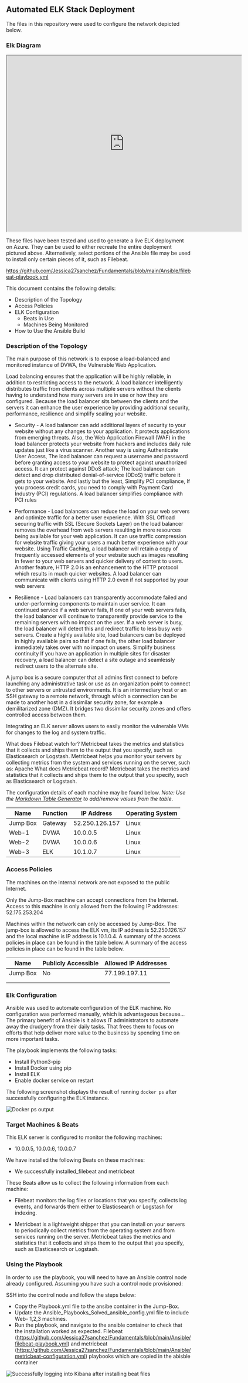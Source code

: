 ## Automated ELK Stack Deployment

The files in this repository were used to configure the network depicted below.

### Elk Diagram
<iframe src="https://drive.google.com/file/d/1uGlgHDMDktl-KLbiAH1Hbnqm-gZq4QYP/preview" width="640" height="480"></iframe>

These files have been tested and used to generate a live ELK deployment on Azure. They can be used to either recreate the entire deployment pictured above. Alternatively, select portions of the Ansible file may be used to install only certain pieces of it, such as Filebeat.

 https://github.com/Jessica27sanchez/Fundamentals/blob/main/Ansible/filebeat-playbook.yml

This document contains the following details:
- Description of the Topology
- Access Policies
- ELK Configuration
  - Beats in Use
  - Machines Being Monitored
- How to Use the Ansible Build


### Description of the Topology

The main purpose of this network is to expose a load-balanced and monitored instance of DVWA, the Vulnerable Web Application.

Load balancing ensures that the application will be highly reliable, in addition to restricting access to the network. A load balancer intelligently distributes traffic from clients across multiple servers without the clients having to understand how many servers are in use or how they are configured. Because the load balancer sits between the clients and the servers it can enhance the user experience by providing additional security, performance, resilience and simplify scaling your website.

- Security - A load balancer can add additional layers of security to your website without any changes to your application. It protects applications from emerging threats. Also, the Web Application Firewall (WAF) in the load balancer protects your website from hackers and includes daily rule updates just like a virus scanner. Another way is using Authenticate User Access, The load balancer can request a username and password before granting access to your website to protect against unauthorized access. It can protect against DDoS attack; The load balancer can detect and drop distributed denial-of-service (DDoS) traffic before it gets to your website. And lastly but the least, Simplify PCI compliance, If you process credit cards, you need to comply with Payment Card Industry (PCI) regulations. A load balancer simplifies compliance with PCI rules

- Performance - Load balancers can reduce the load on your web servers and optimize traffic for a better user experience. With SSL Offload securing traffic with SSL (Secure Sockets Layer) on the load balancer removes the overhead from web servers resulting in more resources being available for your web application. It can use traffic compression for website traffic giving your users a much better experience with your website. Using Traffic Caching, a load balancer will retain a copy of frequently accessed elements of your website such as images resulting in fewer to your web servers and quicker delivery of content to users. Another feature,
HTTP 2.0 is an enhancement to the HTTP protocol which results in much quicker websites. A load balancer can communicate with clients using HTTP 2.0 even if not supported by your web servers

- Resilience -
Load balancers can transparently accommodate failed and under-performing components to maintain user service. It can continued service if a web server fails, If one of your web servers fails, the load balancer will continue to transparently provide service to the remaining servers with no impact on the user. If a web server is busy, the load balancer will detect this and redirect traffic to less busy web servers. Create a highly available site, load balancers can be deployed in highly available pairs so that if one fails, the other load balancer immediately takes over with no impact on users. Simplify business continuity
If you have an application in multiple sites for disaster recovery, a load balancer can detect a site outage and seamlessly redirect users to the alternate site. 

A jump box is a secure computer that all admins first connect to before launching any administrative task or use as an organization point to connect to other servers or untrusted environments. It is an intermediary host or an SSH gateway to a remote network, through which a connection can be made to another host in a dissimilar security zone, for example a demilitarized zone (DMZ). It bridges two dissimilar security zones and offers controlled access between them.

Integrating an ELK server allows users to easily monitor the vulnerable VMs for changes to the log and system traffic.


What does Filebeat watch for? Metricbeat takes the metrics and statistics that it collects and ships them to the output that you specify, such as Elasticsearch or Logstash. Metricbeat helps you monitor your servers by collecting metrics from the system and services running on the server, such as: Apache
What does Metricbeat record? Metricbeat takes the metrics and statistics that it collects and ships them to the output that you specify, such as Elasticsearch or Logstash.

The configuration details of each machine may be found below.
_Note: Use the [Markdown Table Generator](http://www.tablesgenerator.com/markdown_tables) to add/remove values from the table_.

| Name     | Function | IP Address | Operating System |
|----------|----------|------------|------------------|
| Jump Box | Gateway  | 52.250.126.157   | Linux            |
| Web-1   | DVWA      | 10.0.0.5         | Linux            |
| Web-2   | DVWA      | 10.0.0.6         |   Linux          |
| Web-3   | ELK       | 10.1.0.7         |     Linux        |

### Access Policies

The machines on the internal network are not exposed to the public Internet. 

Only the Jump-Box machine can accept connections from the Internet. Access to this machine is only allowed from the following IP addresses: 52.175.253.204

Machines within the network can only be accessed by Jump-Box.
The jump-box is allowed to access the ELK vm, its IP address is 52.250.126.157 and the local machine is IP address is 10.1.0.4. A summary of the access policies in place can be found in the table below.
A summary of the access policies in place can be found in the table below.

| Name     | Publicly Accessible | Allowed IP Addresses |
|----------|---------------------|----------------------|
| Jump Box | No                  | 77.199.197.11        |
|          |                     |                      |
|          |                     |                      |

### Elk Configuration

Ansible was used to automate configuration of the ELK machine. No configuration was performed manually, which is advantageous because...
The primary benefit of Ansible is it allows IT administrators to automate away the drudgery from their daily tasks. That frees them to focus on efforts that help deliver more value to the business by spending time on more important tasks.

The playbook implements the following tasks:

- Install Python3-pip
- Install Docker using pip
- Install ELK
- Enable docker service on restart

The following screenshot displays the result of running `docker ps` after successfully configuring the ELK instance.

![Docker ps output](https://github.com/Jessica27sanchez/Fundamentals/blob/main/Diagram/ELK1.jpg)

### Target Machines & Beats
This ELK server is configured to monitor the following machines:
- 10.0.0.5, 10.0.0.6, 10.0.0.7

We have installed the following Beats on these machines:
- We successfully installed_filebeat and metricbeat

These Beats allow us to collect the following information from each machine:
- Filebeat monitors the log files or locations that you specify, collects log events, and forwards them either to Elasticsearch or Logstash for indexing.

- Metricbeat is a lightweight shipper that you can install on your servers to periodically collect metrics from the operating system and from services running on the server. Metricbeat takes the metrics and statistics that it collects and ships them to the output that you specify, such as Elasticsearch or Logstash.

### Using the Playbook
In order to use the playbook, you will need to have an Ansible control node already configured. Assuming you have such a control node provisioned: 

SSH into the control node and follow the steps below:
- Copy the Playbook.yml file to the ansibe container in the Jump-Box.
- Update the Ansible_Playbooks_Solved_ansible_config.yml file to include Web- 1,2,3 machines.
- Run the playbook, and navigate to the ansible container to check that the installation worked as expected.
  Filebeat (https://github.com/Jessica27sanchez/Fundamentals/blob/main/Ansible/filebeat-playbook.yml) and metricbeat (https://github.com/Jessica27sanchez/Fundamentals/blob/main/Ansible/metricbeat-configuration.yml) playbooks which are copied in the abisble container

 ![Successfully logging into Kibana after installing beat files](https://github.com/Jessica27sanchez/Fundamentals/blob/main/Diagram/kibana1.jpg)
